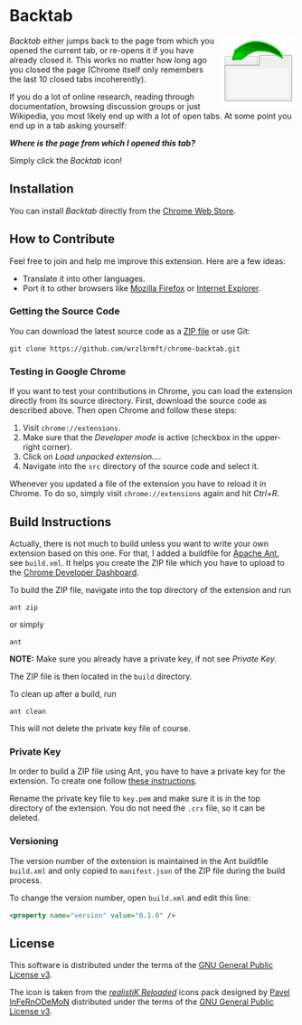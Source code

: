 # Backtab

<img src="https://raw.githubusercontent.com/wrzlbrmft/chrome-backtab/master/src/icons/icon128.png" align="right" style="padding-left: 10px;" />

*Backtab* either jumps back to the page from which you opened the current tab,
or re-opens it if you have already closed it. This works no matter how long ago
you closed the page (Chrome itself only remembers the last 10 closed tabs
incoherently).

If you do a lot of online research, reading through documentation, browsing
discussion groups or just Wikipedia, you most likely end up with a lot of open
tabs. At some point you end up in a tab asking yourself:

***Where is the page from which I opened this tab?***

Simply click the *Backtab* icon!

## Installation

You can install *Backtab* directly from the
[Chrome Web Store](https://chrome.google.com/webstore/detail/backtab/ajkocakecencmdfjgegmoihjonjikpco).

## How to Contribute

Feel free to join and help me improve this extension. Here are a few ideas:

* Translate it into other languages.
* Port it to other browsers like
[Mozilla Firefox](https://www.mozilla.org/firefox) or
[Internet Explorer](http://windows.microsoft.com/internet-explorer/).

### Getting the Source Code

You can download the latest source code as a [ZIP
file](https://github.com/wrzlbrmft/chrome-backtab/archive/master.zip) or use
Git:

```
git clone https://github.com/wrzlbrmft/chrome-backtab.git
```

### Testing in Google Chrome

If you want to test your contributions in Chrome, you can load the extension
directly from its source directory. First, download the source code as described
above. Then open Chrome and follow these steps:

1. Visit `chrome://extensions`.
2. Make sure that the *Developer mode* is active (checkbox in the upper-right
corner).
3. Click on *Load unpacked extension...*.
4. Navigate into the `src` directory of the source code and select it.

Whenever you updated a file of the extension you have to reload it in Chrome.
To do so, simply visit `chrome://extensions` again and hit *Ctrl+R*.

## Build Instructions

Actually, there is not much to build unless you want to write your own extension
based on this one. For that, I added a buildfile for
[Apache Ant](http://ant.apache.org/), see `build.xml`. It helps you create the
ZIP file which you have to upload to the
[Chrome Developer Dashboard](https://chrome.google.com/webstore/developer/dashboard).

To build the ZIP file, navigate into the top directory of the extension and run

```
ant zip
```

or simply

```
ant
```

**NOTE:** Make sure you already have a private key, if not see *Private Key*.

The ZIP file is then located in the `build` directory.

To clean up after a build, run

```
ant clean
```

This will not delete the private key file of course.

### Private Key

In order to build a ZIP file using Ant, you have to have a private key for the
extension. To create one follow
[these instructions](https://developer.chrome.com/extensions/packaging#creating).

Rename the private key file to `key.pem` and make sure it is in the top
directory of the extension. You do not need the `.crx` file, so it can be
deleted.

### Versioning

The version number of the extension is maintained in the Ant buildfile
`build.xml` and only copied to `manifest.json` of the ZIP file during the build
process.

To change the version number, open `build.xml` and edit this
line:

```xml
<property name="version" value="0.1.0" />
```

## License

This software is distributed under the terms of the
[GNU General Public License v3](https://www.gnu.org/licenses/gpl-3.0.en.html).

The icon is taken from the
*[realistiK Reloaded](http://kde-look.org/content/show.php/realistiK+Reloaded?content=52362)*
icons pack designed by
[Pavel InFeRnODeMoN](http://kde-look.org/usermanager/search.php?username=InFeRnODeMoN)
distributed under the terms of the
[GNU General Public License v3](https://www.gnu.org/licenses/gpl-3.0.en.html).
